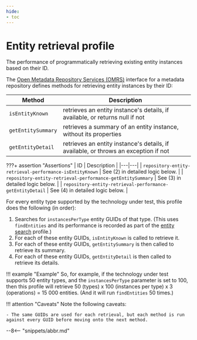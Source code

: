 ```yaml
---
hide:
- toc
---
```


<!-- SPDX-License-Identifier: CC-BY-4.0 -->
<!-- Copyright Contributors to the Egeria project. -->

# Entity retrieval profile

The performance of programmatically retrieving existing entity instances based on their ID.

The [Open Metadata Repository Services (OMRS)](/egeria-docs/services/omrs) interface for a metadata
repository defines methods for retrieving entity instances by their ID:

| Method | Description |
|---|---|
| `isEntityKnown` | retrieves an entity instance's details, if available, or returns null if not |
| `getEntitySummary` | retrieves a summary of an entity instance, without its properties |
| `getEntityDetail` | retrieves an entity instance's details, if available, or throws an exception if not |

???+ assertion "Assertions"
    | ID | Description |
    |---|---|
    | `repository-entity-retrieval-performance-isEntityKnown` | See (2) in detailed logic below. |
    | `repository-entity-retrieval-performance-getEntitySummary` | See (3) in detailed logic below. |
    | `repository-entity-retrieval-performance-getEntityDetail` | See (4) in detailed logic below. |

For every entity type supported by the technology under test, this profile does the following (in order):

1. Searches for `instancesPerType` entity GUIDs of that type. (This uses `findEntities` and its performance is recorded
   as part of the [entity search](entity-search.md) profile.)
1. For each of these entity GUIDs, `isEntityKnown` is called to retrieve it.
1. For each of these entity GUIDs, `getEntitySummary` is then called to retrieve its summary.
1. For each of these entity GUIDs, `getEntityDetail` is then called to retrieve its details.

!!! example "Example"
    So, for example, if the technology under test supports 50 entity types, and the `instancesPerType` parameter is
    set to 100, then this profile will retrieve 50 (types) x 100 (instances per type) x 3 (operations) = 15 000
    entities. (And it will run `findEntities` 50 times.)

!!! attention "Caveats"
    Note the following caveats:

    - The same GUIDs are used for each retrieval, but each method is run against every GUID before moving onto the next method.

--8<-- "snippets/abbr.md"
